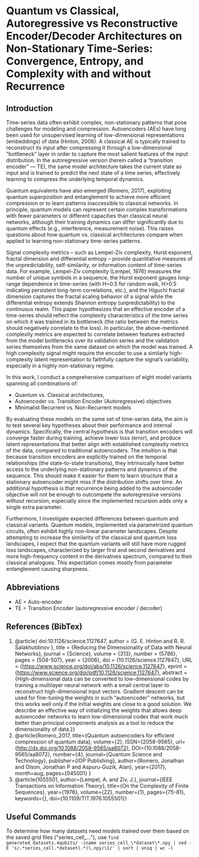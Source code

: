 # Quantum vs Classical, Autoregressive vs Reconstructive Encoder/Decoder Architectures on Non-Stationary Time-Series: Convergence, Entropy, and Complexity with and without Recurrence
## Introduction
Time-series data often exhibit complex, non-stationary patterns that pose challenges for modeling and compression. Autoencoders (AEs) have long been used for unsupervised learning of low-dimensional representations (embeddings) of data (Hinton, 2006). A classical AE is typically trained to reconstruct its input after compressing it through a low-dimensional “bottleneck” layer in order to capture the most salient features of the input distribution. In the autoregressive version (herein called a “transition encoder” — TE), the same model architecture takes the current state as input and is trained to predict the next state of a time series, effectively learning to compress the underlying temporal dynamics.

Quantum equivalents have also emerged (Romero, 2017), exploiting quantum superposition and entanglement to achieve more efficient compression or to learn patterns inaccessible to classical networks. In principle, quantum models can represent certain complex transformations with fewer parameters or different capacities than classical neural networks, although their training dynamics can differ significantly due to quantum effects (e.g., interference, measurement noise). This raises questions about how quantum vs. classical architectures compare when applied to learning non-stationary time-series patterns.

Signal complexity metrics – such as Lempel-Ziv complexity, Hurst exponent, fractal dimension and differential entropy – provide quantitative measures of the unpredictability, self-similarity, or information content of time-series data. For example, Lempel-Ziv complexity (Lempel, 1976) measures the number of unique symbols in a sequence, the Hurst exponent gauges long-range dependence in time-series (with H=0.5 for random walk, H>0.5 indicating persistent long-term correlations, etc.), and the Higuchi fractal dimension captures the fractal scaling behavior of a signal while the differential entropy extends Shannon entropy (unpredictability) to the continuous realm. This paper hypothesizes that an effective encoder of a time-series should reflect the complexity characteristics of the time series on which it was trained in its bottleneck (the ratio between the metrics should negatively correlate to the loss). In particular, the above-mentioned complexity metrics are expected to correlate between features extracted from the model bottlenecks over its validation series and the validation series themselves from the same dataset on which the model was trained. A high complexity signal might require the encoder to use a similarly high-complexity latent representation to faithfully capture the signal’s variability, especially in a highly non-stationary regime.

In this work, I conduct a comprehensive comparison of eight model variants spanning all combinations of:
- Quantum vs. Classical architectures,
- Autoencoder vs. Transition Encoder (Autoregressive) objectives
- Minimalist Recurrent vs. Non-Recurrent models

By evaluating these models on the same set of time-series data, the aim is to test several key hypotheses about their performance and internal dynamics. Specifically, the central hypothesis is that transition encoders will converge faster during training, achieve lower loss (error), and produce latent representations that better align with established complexity metrics of the data, compared to traditional autoencoders. The intuition is that because transition encoders are explicitly trained on the temporal relationships (the state-to-state transitions), they intrinsically have better access to the underlying non-stationary patterns and dynamics of the sequence. This should make it easier for them to learn structure that a stationary autoencoder might miss if the distribution shifts over time. An additional hypothesis is that recurrence being added to the autoencoder objective will not be enough to outcompete the autoregressive versions without recursion, especially since the implemented recursion adds only a single extra parameter.

Furthermore, I investigate expected differences between quantum and classical variants. Quantum models, implemented via parametrized quantum circuits, often exhibit highly non-linear parameter landscapes. Despite attempting to increase the similarity of the classical and quantum loss landscapes, I expect that the quantum variants will still have more rugged loss landscapes, characterized by larger first and second derivatives and more high-frequency content in the derivatives spectrum, compared to their classical analogues. This expectation comes mostly from parameter entanglement causing sharpness.

## Abbreviations
- AE = Auto-encoder
- TE = Transition Encoder (autoregressive encoder / decoder)

## References (BibTex)
1. @article{
doi:10.1126/science.1127647,
author = {G. E. Hinton  and R. R. Salakhutdinov },
title = {Reducing the Dimensionality of Data with Neural Networks},
journal = {Science},
volume = {313},
number = {5786},
pages = {504-507},
year = {2006},
doi = {10.1126/science.1127647},
URL = {https://www.science.org/doi/abs/10.1126/science.1127647},
eprint = {https://www.science.org/doi/pdf/10.1126/science.1127647},
abstract = {High-dimensional data can be converted to low-dimensional codes by training a multilayer neural network with a small central layer to reconstruct high-dimensional input vectors. Gradient descent can be used for fine-tuning the weights in such “autoencoder” networks, but this works well only if the initial weights are close to a good solution. We describe an effective way of initializing the weights that allows deep autoencoder networks to learn low-dimensional codes that work much better than principal components analysis as a tool to reduce the dimensionality of data.}}
1. @article{Romero_2017,
title={Quantum autoencoders for efficient compression of quantum data},
volume={2},
ISSN={2058-9565},
url={http://dx.doi.org/10.1088/2058-9565/aa8072},
DOI={10.1088/2058-9565/aa8072},
number={4},
journal={Quantum Science and Technology},
publisher={IOP Publishing},
author={Romero, Jonathan and Olson, Jonathan P and Aspuru-Guzik, Alan},
year={2017},
month=aug, pages={045001} }
1. @article{1055501,
author={Lempel, A. and Ziv, J.},
journal={IEEE Transactions on Information Theory},
title={On the Complexity of Finite Sequences},
year={1976},
volume={22},
number={1},
pages={75-81},
keywords={},
doi={10.1109/TIT.1976.1055501}}

## Useful Commands
To determine how many datasets need models trained over them based on the saved grid files ("series_cell_..."), use `find generated_datasets.4qubits/ -iname series_cell_\*dataset\*.npy | sed -E 's/.*series_cell.*dataset(.*)\.npy/\1/' | sort | uniq | wc -l`